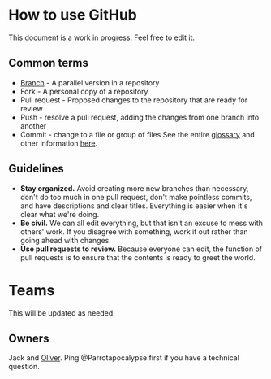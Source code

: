 # How to use GitHub
This document is a work in progress. Feel free to edit it.
## Common terms
* [Branch](https://docs.github.com/en/github/getting-started-with-github/github-glossary#branch) - A parallel version in a repository
* Fork - A personal copy of a repository
* Pull request - Proposed changes to the repository that are ready for review
* Push - resolve a pull request, adding the changes from one branch into another
* Commit - change to a file or group of files
See the entire [glossary](https://docs.github.com/en/github/getting-started-with-github/github-glossary) and other information [here](https://docs.github.com/en).
## Guidelines
* <b>Stay organized.</b> Avoid creating more new branches than necessary, don't do too much in one pull request, don't make pointless commits, and have descriptions and clear titles. Everything is easier when it's clear what we're doing.
* <b>Be civil.</b> We can all edit everything, but that isn't an excuse to mess with others' work. If you disagree with something, work it out rather than going ahead with changes.
* <b>Use pull requests to review.</b> Because everyone can edit, the function of pull requests is to ensure that the contents is ready to greet the world.
# Teams
This will be updated as needed.
## Owners
Jack and [Oliver](https://github.com/Parrotapocalypse). Ping @Parrotapocalypse first if you have a technical question.
<!--## Writing Team
## Art Team
## Level Design Team
## Programming Team
## Music Team-->
